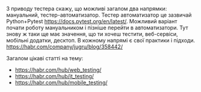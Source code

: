 З приводу тестера скажу, що можливі загалом два напрямки: мануальний, тестер-автоматизатор. Тестер автоматизатор це зазвичай Python+Pytest https://docs.pytest.org/en/latest/. 
Можливий варіант почати роботу мануальником і пізніше перейти в автоматизатори. Тут знову ж таки ще має значення, що ти хочеш тестити, веб-сервіси, мобільні додатки, десктоп. 
В кожному напрямі є свої практики і підходи. https://habr.com/company/jugru/blog/358442/

Загалом цікаві статті на тему:
- https://habr.com/hub/web_testing/
- https://habr.com/hub/it_testing/
- https://habr.com/hub/mobile_testing/
